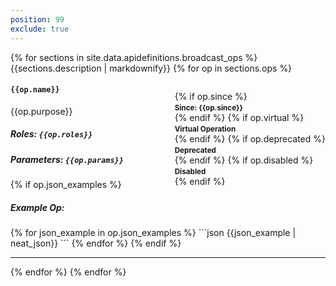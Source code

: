 ```yaml
---
position: 99
exclude: true
---
```


{% for sections in site.data.apidefinitions.broadcast_ops %}
{{sections.description | markdownify}}
{% for op in sections.ops %}
<ul style="float: right; list-style: none;">
{% if op.since %}
<li class="success"><strong><small>Since: {{op.since}}</small></strong></li>
{% endif %}
{% if op.virtual %}
<li class="info"><strong><small>Virtual Operation</small></strong></li>
{% endif %}
{% if op.deprecated %}
<li class="warning"><strong><small>Deprecated</small></strong></li>
{% endif %}
{% if op.disabled %}
<li class="warning"><strong><small>Disabled</small></strong></li>
{% endif %}
</ul>
<h4 id="broadcast_ops_{{ op.name | slug }}">
<code>{{op.name}}</code>
<a href="#broadcast_ops_{{ op.name | slug}}">
<i class="fas fa-link fa-xs"></i></a>
</h4>
{{op.purpose}}
<h5 id="{{ op.name | slug }}-roles">Roles: <code>{{op.roles}}</code></h5>
<h5 id="{{ op.name | slug }}-parameter">Parameters: <code>{{op.params}}</code></h5>
{% if op.json_examples %}
<h5 id="{{ op.name | slug }}-json-examples">Example Op:</h5>
{% for json_example in op.json_examples %}
```json
{{json_example | neat_json}}
```
{% endfor %}
{% endif %}
<hr />
{% endfor %}
{% endfor %}
